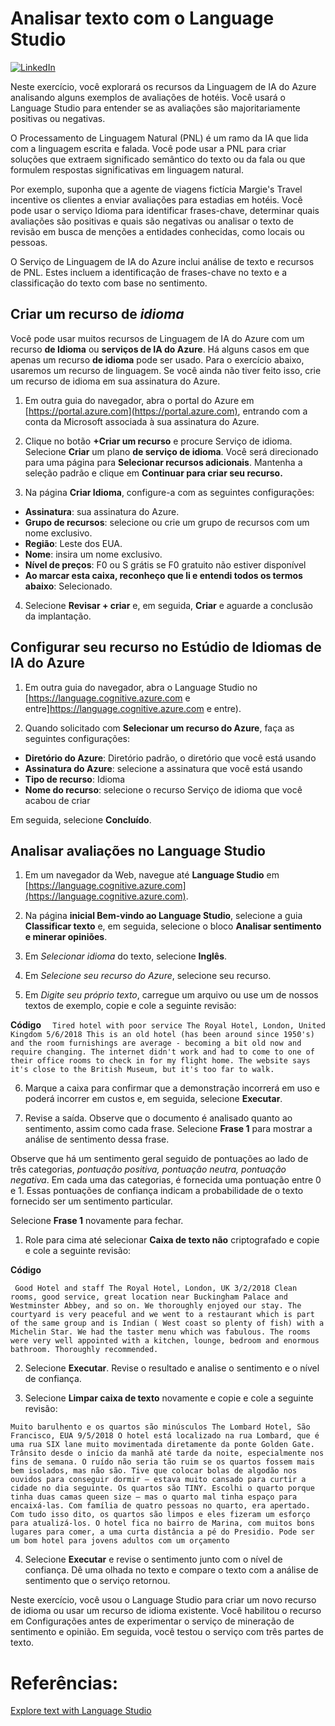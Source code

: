 # Analisar texto com o Language Studio

[![LinkedIn](https://img.shields.io/badge/LinkedIn-000?style=for-the-badge&logo=LinkedIn&logoColor=30A3DC)](https://www.linkedin.com/in/jacqueline-ribeiro-743876247/)

Neste exercício, você explorará os recursos da Linguagem de IA do Azure analisando alguns exemplos de avaliações de hotéis. Você usará o Language Studio para entender se as avaliações são majoritariamente positivas ou negativas.

O Processamento de Linguagem Natural (PNL) é um ramo da IA que lida com a linguagem escrita e falada. Você pode usar a PNL para criar soluções que extraem significado semântico do texto ou da fala ou que formulem respostas significativas em linguagem natural.

Por exemplo, suponha que a agente de viagens fictícia Margie's Travel incentive os clientes a enviar avaliações para estadias em hotéis. Você pode usar o serviço Idioma para identificar frases-chave, determinar quais avaliações são positivas e quais são negativas ou analisar o texto de revisão em busca de menções a entidades conhecidas, como locais ou pessoas.

O Serviço de Linguagem de IA do Azure inclui análise de texto e recursos de PNL. Estes incluem a identificação de frases-chave no texto e a classificação do texto com base no sentimento.

## Criar um recurso de _idioma_

Você pode usar muitos recursos de Linguagem de IA do Azure com um recurso **de Idioma** ou **serviços de IA do Azure**. Há alguns casos em que apenas um recurso **de idioma** pode ser usado. Para o exercício abaixo, usaremos um recurso de linguagem. Se você ainda não tiver feito isso, crie um recurso de idioma em sua assinatura do Azure.

1. Em outra guia do navegador, abra o portal do Azure em [https://portal.azure.com](https://portal.azure.com), entrando com a conta da Microsoft associada à sua assinatura do Azure.

2. Clique no botão **+Criar um recurso** e procure Serviço de idioma. Selecione **Criar** um plano **de serviço de idioma**. Você será direcionado para uma página para **Selecionar recursos adicionais**. Mantenha a seleção padrão e clique em **Continuar para criar seu recurso.**

3. Na página **Criar Idioma**, configure-a com as seguintes configurações:

* **Assinatura**: sua assinatura do Azure.
* **Grupo de recursos**: selecione ou crie um grupo de recursos com um nome exclusivo.
* **Região**: Leste dos EUA.
* **Nome**: insira um nome exclusivo.
* **Nível de preços**: F0 ou S grátis se F0 gratuito não estiver disponível
* **Ao marcar esta caixa, reconheço que li e entendi todos os termos abaixo**: Selecionado.

4. Selecione **Revisar + criar** e, em seguida, **Criar** e aguarde a conclusão da implantação.

## Configurar seu recurso no Estúdio de Idiomas de IA do Azure

1. Em outra guia do navegador, abra o Language Studio no [https://language.cognitive.azure.com e entre]https://language.cognitive.azure.com e entre).

2. Quando solicitado com **Selecionar um recurso do Azure**, faça as seguintes configurações:

* **Diretório do Azure**: Diretório padrão, o diretório que você está usando
* **Assinatura do Azure**: selecione a assinatura que você está usando
* **Tipo de recurso**: Idioma
* **Nome do recurso**: selecione o recurso Serviço de idioma que você acabou de criar

Em seguida, selecione **Concluído**.

## Analisar avaliações no Language Studio

1. Em um navegador da Web, navegue até **Language Studio** em [https://language.cognitive.azure.com](https://language.cognitive.azure.com).

2. Na página **inicial Bem-vindo ao Language Studio**, selecione a guia **Classificar texto** e, em seguida, selecione o bloco **Analisar sentimento e minerar opiniões**.

3. Em _Selecionar idioma_ do texto, selecione **Inglês**.

4. Em _Selecione seu recurso do Azure_, selecione seu recurso.

5. Em _Digite seu próprio texto_, carregue um arquivo ou use um de nossos textos de exemplo, copie e cole a seguinte revisão:

**Código**
`` 
 Tired hotel with poor service
 The Royal Hotel, London, United Kingdom
 5/6/2018
 This is an old hotel (has been around since 1950's) and the room furnishings are average - becoming a bit old now and require changing. The internet didn't work and had to come to one of their office rooms to check in for my flight home. The website says it's close to the British Museum, but it's too far to walk.`` 

6. Marque a caixa para confirmar que a demonstração incorrerá em uso e poderá incorrer em custos e, em seguida, selecione **Executar**.

7. Revise a saída. Observe que o documento é analisado quanto ao sentimento, assim como cada frase. Selecione **Frase 1** para mostrar a análise de sentimento dessa frase.

Observe que há um sentimento geral seguido de pontuações ao lado de três categorias, _pontuação positiva, pontuação neutra, pontuação negativa_. Em cada uma das categorias, é fornecida uma pontuação entre 0 e 1. Essas pontuações de confiança indicam a probabilidade de o texto fornecido ser um sentimento particular.

Selecione **Frase 1** novamente para fechar.

1. Role para cima até selecionar **Caixa de texto não** criptografado e copie e cole a seguinte revisão:

**Código**

`` Good Hotel and staff
 The Royal Hotel, London, UK
 3/2/2018
 Clean rooms, good service, great location near Buckingham Palace and Westminster Abbey, and so on. We thoroughly enjoyed our stay. The courtyard is very peaceful and we went to a restaurant which is part of the same group and is Indian ( West coast so plenty of fish) with a Michelin Star. We had the taster menu which was fabulous. The rooms were very well appointed with a kitchen, lounge, bedroom and enormous bathroom. Thoroughly recommended.`` 
 
2. Selecione **Executar**. Revise o resultado e analise o sentimento e o nível de confiança.

3. Selecione **Limpar caixa de texto** novamente e copie e cole a seguinte revisão:

``Muito barulhento e os quartos são minúsculos The Lombard Hotel, São Francisco, EUA 9/5/2018 O hotel está localizado na rua Lombard, que é uma rua SIX lane muito movimentada diretamente da ponte Golden Gate. Trânsito desde o início da manhã até tarde da noite, especialmente nos fins de semana. O ruído não seria tão ruim se os quartos fossem mais bem isolados, mas não são. Tive que colocar bolas de algodão nos ouvidos para conseguir dormir – estava muito cansado para curtir a cidade no dia seguinte. Os quartos são TINY. Escolhi o quarto porque tinha duas camas queen size – mas o quarto mal tinha espaço para encaixá-las. Com família de quatro pessoas no quarto, era apertado. Com tudo isso dito, os quartos são limpos e eles fizeram um esforço para atualizá-los. O hotel fica no bairro de Marina, com muitos bons lugares para comer, a uma curta distância a pé do Presidio. Pode ser um bom hotel para jovens adultos com um orçamento``


4. Selecione **Executar** e revise o sentimento junto com o nível de confiança. Dê uma olhada no texto e compare o texto com a análise de sentimento que o serviço retornou.

Neste exercício, você usou o Language Studio para criar um novo recurso de idioma ou usar um recurso de idioma existente. Você habilitou o recurso em Configurações antes de experimentar o serviço de mineração de sentimento e opinião. Em seguida, você testou o serviço com três partes de texto.


# Referências:


[Explore text with Language Studio](https://microsoftlearning.github.io/mslearn-ai-fundamentals/Instructions/Labs/06-text-analysis.html)

&nbsp;
